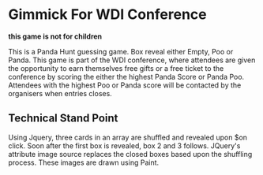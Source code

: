 Gimmick For WDI Conference
==========================

**this game is not for children**

This is a Panda Hunt guessing game. Box reveal either Empty, Poo or Panda. This game is part of the WDI conference, where attendees are given the opportunity to earn themselves free gifts or a free ticket to the conference by scoring the either the highest Panda Score or Panda Poo. Attendees with the highest Poo or Panda score will be contacted by the organisers when entries closes.

Technical Stand Point
---------------------
Using Jquery, three cards in an array are shuffled and revealed upon $on click. Soon after the first box is revealed, box 2 and 3 follows. JQuery's attribute image source replaces the closed boxes based upon the shuffling process. These images are drawn using Paint. 
